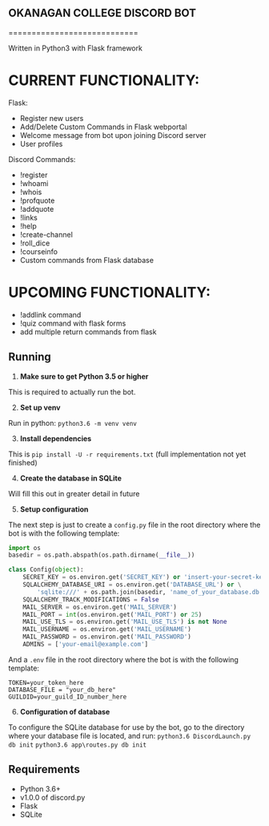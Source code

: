 ## OKANAGAN COLLEGE DISCORD BOT
============================

Written in Python3 with Flask framework

CURRENT FUNCTIONALITY:
======================
Flask:
- Register new users
- Add/Delete Custom Commands in Flask webportal
- Welcome message from bot upon joining Discord server
- User profiles

Discord Commands:
- !register
- !whoami
- !whois
- !profquote
- !addquote
- !links
- !help
- !create-channel
- !roll_dice
- !courseinfo
- Custom commands from Flask database

UPCOMING FUNCTIONALITY:
=======================
- !addlink command
- !quiz command with flask forms
- add multiple return commands from flask

## Running

1. **Make sure to get Python 3.5 or higher**

This is required to actually run the bot.

2. **Set up venv**

Run in python: `python3.6 -m venv venv`

3. **Install dependencies**

This is `pip install -U -r requirements.txt` (full implementation not yet finished)

4. **Create the database in SQLite**

Will fill this out in greater detail in future 

5. **Setup configuration**

The next step is just to create a `config.py` file in the root directory where
the bot is with the following template:

```py
import os
basedir = os.path.abspath(os.path.dirname(__file__))

class Config(object):
    SECRET_KEY = os.environ.get('SECRET_KEY') or 'insert-your-secret-key-here'
    SQLALCHEMY_DATABASE_URI = os.environ.get('DATABASE_URL') or \
        'sqlite:///' + os.path.join(basedir, 'name_of_your_database.db')
    SQLALCHEMY_TRACK_MODIFICATIONS = False
    MAIL_SERVER = os.environ.get('MAIL_SERVER')
    MAIL_PORT = int(os.environ.get('MAIL_PORT') or 25)
    MAIL_USE_TLS = os.environ.get('MAIL_USE_TLS') is not None
    MAIL_USERNAME = os.environ.get('MAIL_USERNAME')
    MAIL_PASSWORD = os.environ.get('MAIL_PASSWORD')
    ADMINS = ['your-email@example.com']
```

And a `.env` file in the root directory where the bot is with the
following template:

```
TOKEN=your_token_here
DATABASE_FILE = "your_db_here"
GUILDID=your_guild_ID_number_here
```

6. **Configuration of database**

To configure the SQLite database for use by the bot, go to the directory where your database file is located, and run:
 `python3.6 DiscordLaunch.py db init`
 `python3.6 app\routes.py db init`

## Requirements

- Python 3.6+
- v1.0.0 of discord.py
- Flask
- SQLite
